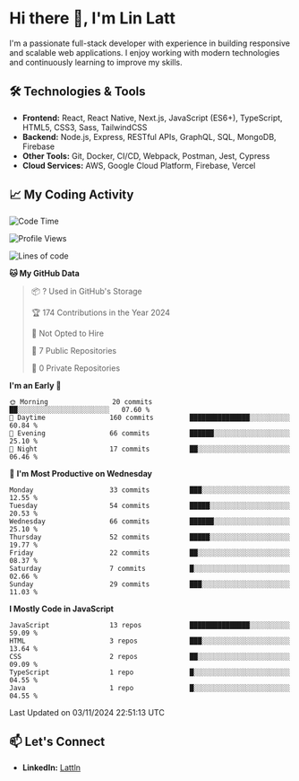 # Hi there 👋, I'm Lin Latt

I'm a passionate full-stack developer with experience in building responsive and scalable web applications. I enjoy working with modern technologies and continuously learning to improve my skills.

## 🛠 Technologies & Tools

- **Frontend:** React, React Native, Next.js, JavaScript (ES6+), TypeScript, HTML5, CSS3, Sass, TailwindCSS
- **Backend:** Node.js, Express, RESTful APIs, GraphQL, SQL, MongoDB, Firebase
- **Other Tools:** Git, Docker, CI/CD, Webpack, Postman, Jest, Cypress
- **Cloud Services:** AWS, Google Cloud Platform, Firebase, Vercel

## 📈 My Coding Activity

<!--START_SECTION:waka-->
![Code Time](http://img.shields.io/badge/Code%20Time-0%20secs-blue)

![Profile Views](http://img.shields.io/badge/Profile%20Views-0-blue)

![Lines of code](https://img.shields.io/badge/From%20Hello%20World%20I%27ve%20Written-166.6%20thousand%20lines%20of%20code-blue)

**🐱 My GitHub Data** 

> 📦 ? Used in GitHub's Storage 
 > 
> 🏆 174 Contributions in the Year 2024
 > 
> 🚫 Not Opted to Hire
 > 
> 📜 7 Public Repositories 
 > 
> 🔑 0 Private Repositories 
 > 
**I'm an Early 🐤** 

```text
🌞 Morning                20 commits          ██░░░░░░░░░░░░░░░░░░░░░░░   07.60 % 
🌆 Daytime                160 commits         ███████████████░░░░░░░░░░   60.84 % 
🌃 Evening                66 commits          ██████░░░░░░░░░░░░░░░░░░░   25.10 % 
🌙 Night                  17 commits          ██░░░░░░░░░░░░░░░░░░░░░░░   06.46 % 
```
📅 **I'm Most Productive on Wednesday** 

```text
Monday                   33 commits          ███░░░░░░░░░░░░░░░░░░░░░░   12.55 % 
Tuesday                  54 commits          █████░░░░░░░░░░░░░░░░░░░░   20.53 % 
Wednesday                66 commits          ██████░░░░░░░░░░░░░░░░░░░   25.10 % 
Thursday                 52 commits          █████░░░░░░░░░░░░░░░░░░░░   19.77 % 
Friday                   22 commits          ██░░░░░░░░░░░░░░░░░░░░░░░   08.37 % 
Saturday                 7 commits           █░░░░░░░░░░░░░░░░░░░░░░░░   02.66 % 
Sunday                   29 commits          ███░░░░░░░░░░░░░░░░░░░░░░   11.03 % 
```


**I Mostly Code in JavaScript** 

```text
JavaScript               13 repos            ███████████████░░░░░░░░░░   59.09 % 
HTML                     3 repos             ███░░░░░░░░░░░░░░░░░░░░░░   13.64 % 
CSS                      2 repos             ██░░░░░░░░░░░░░░░░░░░░░░░   09.09 % 
TypeScript               1 repo              █░░░░░░░░░░░░░░░░░░░░░░░░   04.55 % 
Java                     1 repo              █░░░░░░░░░░░░░░░░░░░░░░░░   04.55 % 
```




 Last Updated on 03/11/2024 22:51:13 UTC
<!--END_SECTION:waka-->

## 📫 Let's Connect

- **LinkedIn:** [Lattln](https://linkedin.com/in/lin-latt)
<!-- - **Portfolio:** [Your Portfolio](https://yourportfolio.com) -->
